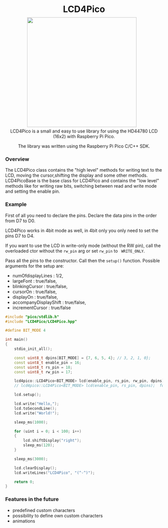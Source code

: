 <h1 align="center">LCD4Pico</h1>

<h1 align="center">
  <img style="margin:-30px 15px -15px 0px;" width="350"
    src="https://user-images.githubusercontent.com/50547116/148704880-7c481e3c-cb6b-4654-8afe-c93fe6fdacee.jpg"/>
</h1>

<p align="center">LCD4Pico is a small and easy to use library for using the HD44780 LCD (16x2) with Raspberry Pi Pico.</p>
<p align="center">The library was written using the Raspberry Pi Pico C/C++ SDK.</p>

### Overview

The LCD4Pico class contains the "high level" methods for writing text to the LCD, moving the cursor,shifting the display and some other methods.
LCD4PicoBase is the base class for LCD4Pico and contains the "low level" methods like for writing raw bits, switching between read and write mode and setting the enable pin.


### Example
First of all you need to declare the pins.
Declare the data pins in the order from D7 to D0.

LCD4Pico works in 4bit mode as well, in 4bit only you only need to set the pins D7 to D4.

If you want to use the LCD in write-only mode (without the RW pin), 
call the overloaded ctor without the ```rw_pin``` arg or set ```rw_pin``` to ``` WRITE_ONLY```.

Pass all the pins to the constructor.
Call then the ```setup()``` function.
Possible arguments for the setup are:
 - numOfdisplayLines : 1/2,
 - largeFont : true/false,
 - blinkingCursor : true/false, 
 - cursorOn : true/false, 
 - displayOn : true/false, 
 - accompanyDisplayShift : true/false, 
 - incrementCursor : true/false

```c++
#include "pico/stdlib.h"
#include "LCD4Pico/LCD4Pico.hpp"

#define BIT_MODE 4

int main()
{
    stdio_init_all();

    const uint8_t dpins[BIT_MODE] = {7, 6, 5, 4}; // 3, 2, 1, 0};
    const uint8_t enable_pin = 16;
    const uint8_t rs_pin = 18;
    const uint8_t rw_pin = 17;

    lcd4pico::LCD4Pico<BIT_MODE> lcd(enable_pin, rs_pin, rw_pin, dpins);
    // lcd4pico::LCD4Pico<BIT_MODE> lcd(enable_pin, rs_pin, dpins);  for write-only mode

    lcd.setup();

    lcd.write("Hello,");
    lcd.toSecondLine();
    lcd.write("World!");

    sleep_ms(1000);

    for (uint i = 0; i < 100; i++)
    {
        lcd.shiftDisplay("right");
        sleep_ms(120);
    }

    sleep_ms(3000);

    lcd.clearDisplay();
    lcd.writeLines("LCD4Pico", "(^-^)");

    return 0;
}
```

 ### Features in the future

 - predefined custom characters
 - possibility to define own custom characters
 - animations